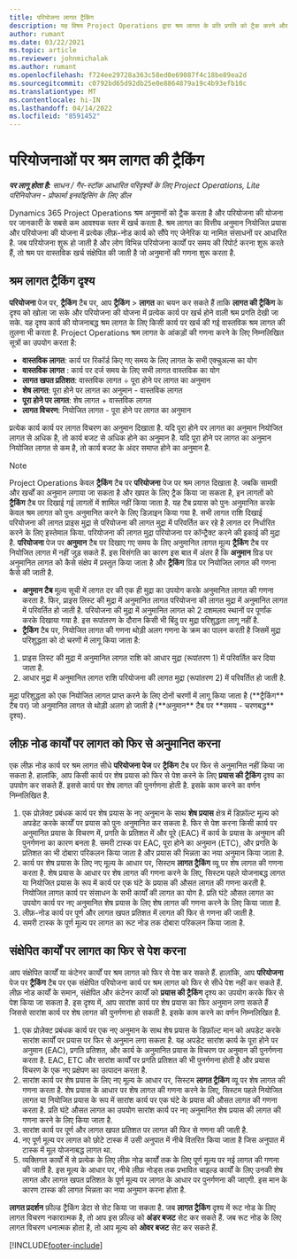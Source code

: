 ```yaml
---
title: परियोजना लागत ट्रैकिंग
description: यह विषय Project Operations द्वारा श्रम लागत के प्रति प्रगति को ट्रैक करने और किसी परियोजना पर खर्च के बारे में जानकारी प्रदान करता है.
author: rumant
ms.date: 03/22/2021
ms.topic: article
ms.reviewer: johnmichalak
ms.author: rumant
ms.openlocfilehash: f724ee29728a363c58ed0e69087f4c18be89ea2d
ms.sourcegitcommit: c0792bd65d92db25e0e8864879a19c4b93efb10c
ms.translationtype: MT
ms.contentlocale: hi-IN
ms.lasthandoff: 04/14/2022
ms.locfileid: "8591452"
---
```

# <a name="labor-cost-tracking-on-projects"></a>परियोजनाओं पर श्रम लागत की ट्रैकिंग

_**पर लागू होता है:** साधन / गैर-स्टॉक आधारित परिदृश्यों के लिए Project Operations, Lite परिनियोजन - प्रोफार्मा इनवॉइसिंग के लिए डील_

Dynamics 365 Project Operations श्रम अनुमानों को ट्रैक करता है और परियोजना की योजना पर जानकारी के सबसे कम आवश्यक स्तर में खर्च करता है. श्रम लागत का वित्तीय अनुमान नियोजित प्रयास और परियोजना की योजना में प्रत्येक लीफ़-नोड कार्य को सौंपे गए जेनेरिक या नामित संसाधनों पर आधारित है. जब परियोजना शुरू हो जाती है और लोग विभिन्न परियोजना कार्यों पर समय की रिपोर्ट करना शुरू करते हैं, तो श्रम पर वास्तविक खर्च संक्षेपित की जाती है जो अनुमानों की गणना शुरू करता है.

## <a name="labor-cost-tracking-view"></a>श्रम लागत ट्रैकिंग दृश्य

**परियोजना** पेज पर, **ट्रैकिंग** टैब पर, आप **ट्रैकिंग** > **लागत** का चयन कर सकते हैं ताकि **लागत की ट्रैकिंग** के दृश्य को खोला जा सके और परियोजना की योजना में प्रत्येक कार्य पर खर्च होने वाली श्रम प्रगति देखी जा सके. यह दृश्य कार्य की योजनाबद्ध श्रम लागत के लिए किसी कार्य पर खर्च की गई वास्तविक श्रम लागत की तुलना भी करता है. Project Operations श्रम लागत के आंकड़ों की गणना करने के लिए निम्नलिखित सूत्रों का उपयोग करता है:

- **वास्तविक लागत**: कार्य पर रिकॉर्ड किए गए समय के लिए लागत के सभी एक्चुअल्स का योग
- **वास्तविक लागत** : कार्य पर दर्ज समय के लिए सभी लागत वास्तविक का योग
- **लागत खपत प्रतिशत**: वास्तविक लागत ÷ पूरा होने पर लागत का अनुमान
- **शेष लागत**: पूरा होने पर लागत का अनुमान - वास्तविक लागत
- **पूरा होने पर लागत**: शेष लागत + वास्तविक लागत
- **लागत विचरण**: नियोजित लागत - पूरा होने पर लागत का अनुमान

प्रत्येक कार्य कार्य पर लागत विचरण का अनुमान दिखाता है. यदि पूरा होने पर लागत का अनुमान नियोजित लागत से अधिक है, तो कार्य बजट से अधिक होने का अनुमान है. यदि पूरा होने पर लागत का अनुमान नियोजित लागत से कम है, तो कार्य बजट के अंदर समाप्त होने का अनुमान है.

>[!NOTE]
> Project Operations केवल **ट्रैकिंग** टैब पर **परियोजना** पेज पर श्रम लागत दिखाता है. जबकि सामग्री और खर्चों का अनुमान लगाया जा सकता है और खपत के लिए ट्रैक किया जा सकता है, इन लागतों को **ट्रैकिंग** टैब पर दिखाई गई लागतों में शामिल नहीं किया जाता है. यह टैब प्रयास को पुनः अनुमानित करके केवल श्रम लागत को पुनः अनुमानित करने के लिए डिज़ाइन किया गया है.
सभी लागत राशि दिखाई परियोजना की लागत प्राइस मुद्रा से परियोजना की लागत मुद्रा में परिवर्तित कर रहे है लागत दर निर्धारित करने के लिए इस्तेमाल किया. परियोजना की लागत मुद्रा परियोजना पर कॉन्ट्रैक्ट करने की इकाई की मुद्रा है. **परियोजना** पेज पर **अनुमान** टैब पर दिखाए गए समय के लिए अनुमानित लागत मूल्य **ट्रैकिंग** टैब पर नियोजित लागत में नहीं जुड़ सकते हैं. इस विसंगति का कारण इस बात में अंतर है कि **अनुमान** ग्रिड पर अनुमानित लागत को कैसे संक्षेप में प्रस्तुत किया जाता है और **ट्रैकिंग** ग्रिड पर नियोजित लागत की गणना कैसे की जाती है. 
>
> - **अनुमान टैब** मूल्य सूची में लागत दर की एक ही मुद्रा का उपयोग करके अनुमानित लागत की गणना करता है. फिर, प्राइस लिस्ट की मुद्रा में अनुमानित लागत परियोजना की लागत मुद्रा में अनुमानित लागत में परिवर्तित हो जाती है. परियोजना की मुद्रा में अनुमानित लागत को 2 दशमलव स्थानों पर पूर्णांक करके दिखाया गया है. इस रूपांतरण के दौरान किसी भी बिंदु पर मुद्रा परिशुद्धता लागू नहीं है. 
> - **ट्रैकिंग** टैब पर, नियोजित लागत की गणना थोड़ी अलग गणना के क्रम का पालन करती है जिसमें मुद्रा परिशुद्धता को दो चरणों में लागू किया जाता है: 
   ><ol>
   ><li>प्राइस लिस्ट की मुद्रा में अनुमानित लागत राशि को आधार मुद्रा (रूपांतरण 1) में परिवर्तित कर दिया जाता है.</li>
   ><li>आधार मुद्रा में अनुमानित लागत राशि परियोजना की लागत मुद्रा (रूपांतरण 2) में परिवर्तित हो जाती है. </li>
   ></ol>
   >मुद्रा परिशुद्धता को एक नियोजित लागत प्राप्त करने के लिए दोनों चरणों में लागू किया जाता है (**ट्रैकिंग** टैब पर) जो अनुमानित लागत से थोड़ी अलग हो जाती है (**अनुमान** टैब पर **समय - चरणबद्ध** दृश्य). 
   
## <a name="reprojecting-costs-on-leaf-node-tasks"></a>लीफ़ नोड कार्यों पर लागत को फिर से अनुमानित करना

एक लीफ़ नोड कार्य पर श्रम लागत सीधे **परियोजना पेज** पर **ट्रैकिंग** टैब पर फिर से अनुमानित नहीं किया जा सकता है. हालांकि, आप किसी कार्य पर शेष प्रयास को फिर से पेश करने के लिए **प्रयास की ट्रैकिंग** दृश्य का उपयोग कर सकते हैं. इससे कार्य पर शेष लागत की पुनर्गणना होती है. इसके काम करने का वर्णन निम्नलिखित है.

1. एक प्रोज़ेक्ट प्रबंधक कार्य पर शेष प्रयास के नए अनुमान के साथ **शेष प्रयास** क्षेत्र में डिफ़ॉल्ट मूल्य को अपडेट करके कार्यों पर प्रयास को पुनः अनुमानित कर सकता है. फिर से पेश करना किसी कार्य पर अनुमानित प्रयास के विचरण में, प्रगति के प्रतिशत में और पूरे (EAC) में कार्य के प्रयास के अनुमान की पुनर्गणना का कारण बनता है. समरी टास्क पर EAC, पूरा होने का अनुमान (ETC), और प्रगति के प्रतिशत का भी दोबारा परिकलन किया जाता है और प्रयास की भिन्नता का नया अनुमान किया जाता है.
2. कार्य पर शेष प्रयास के लिए नए मूल्य के आधार पर, सिस्टम **लागत ट्रैकिंग** व्यू पर शेष लागत की गणना करता है. शेष प्रयास के आधार पर शेष लागत की गणना करने के लिए, सिस्टम पहले योजनाबद्ध लागत या नियोजित प्रयास के रूप में कार्य पर एक घंटे के प्रयास की औसत लागत की गणना करती है. नियोजित लागत कार्य पर संसाधन के सभी कार्यों की लागत का योग है. प्रति घंटे औसत लागत का उपयोग कार्य पर नए अनुमानित शेष प्रयास के लिए शेष लागत की गणना करने के लिए किया जाता है.
3. लीफ़-नोड कार्य पर पूर्ण और लागत खपत प्रतिशत में लागत की फिर से गणना की जाती है.
4. समरी टास्क के पूर्ण मूल्य पर लागत का रूट नोड तक दोबारा परिकलन किया जाता है.

## <a name="reprojecting-costs-on-summary-tasks"></a>संक्षेपित कार्यों पर लागत का फिर से पेश करना

आप संक्षेपित कार्यों या कंटेनर कार्यों पर श्रम लागत को फिर से पेश कर सकते हैं. हालांकि, आप **परियोजना** पेज पर **ट्रैकिंग** टैब पर एक संक्षेपित परियोजना कार्य पर श्रम लागत को फिर से सीधे पेश नहीं कर सकते हैं. लीफ़ नोड कार्यों के समान, संक्षेपित और कंटेनर कार्यों को **प्रयास की ट्रैकिंग** दृश्य का उपयोग करके फिर से पेश किया जा सकता है. इस दृश्य में, आप सारांश कार्य पर शेष प्रयास का फिर अनुमान लगा सकते हैं जिससे सारांश कार्य पर शेष लागत की पुनर्गणना हो सकती है. इसके काम करने का वर्णन निम्नलिखित है.

1. एक प्रोज़ेक्ट प्रबंधक कार्य पर एक नए अनुमान के साथ शेष प्रयास के डिफ़ॉल्ट मान को अपडेट करके सारांश कार्यों पर प्रयास पर फिर से अनुमान लगा सकता है. यह अपडेट सारांश कार्य के पूरा होने पर अनुमान (EAC), प्रगति प्रतिशत, और कार्य के अनुमानित प्रयास के विचरण पर अनुमान की पुनर्गणना करता है. EAC, ETC और सारांश कार्यों पर प्रगति प्रतिशत की भी पुनर्गणना होती है और प्रयास विचरण के एक नए प्रक्षेपण का उत्पादन करता है.
2. सारांश कार्य पर शेष प्रयास के लिए नए मूल्य के आधार पर, सिस्टम **लागत ट्रैकिंग** व्यू पर शेष लागत की गणना करता है. शेष प्रयास के आधार पर शेष लागत की गणना करने के लिए, सिस्टम पहले नियोजित लागत या नियोजित प्रयास के रूप में सारांश कार्य पर एक घंटे के प्रयास की औसत लागत की गणना करता है. प्रति घंटे औसत लागत का उपयोग सारांश कार्य पर नए अनुमानित शेष प्रयास की लागत की गणना करने के लिए किया जाता है.
3. सारांश कार्य पर पूर्ण और लागत खपत प्रतिशत पर लागत की फिर से गणना की जाती है.
4. नए पूर्ण मूल्य पर लागत को छोटे टास्क में उसी अनुपात में नीचे वितरित किया जाता है जिस अनुपात में टास्क में मूल योजनाबद्ध लागत था.
5. व्यक्तिगत कार्यों में से प्रत्येक के लिए लीफ़ नोड कार्यों तक के लिए पूर्ण मूल्य पर नई लागत की गणना की जाती है. इस मूल्य के आधार पर, नीचे लीफ़ नोड्स तक प्रभावित चाइल्ड कार्यों के लिए उनकी शेष लागत और लागत खपत प्रतिशत के पूर्ण मूल्य पर लागत के आधार पर पुनर्गणना की जाएगी. इस मान के कारण टास्क की लागत भिन्नता का नया अनुमान करना होता है. 


**लागत प्रदर्शन** फ़ील्ड ट्रैकिंग डेटा से सेट किया जा सकता है. जब **लागत ट्रैकिंग** दृश्य में रूट नोड के लिए लागत विचरण नकारात्मक है, तो आप इस फ़ील्ड को **अंडर बजट** सेट कर सकते हैं. जब रूट नोड के लिए लागत विचरण धनात्मक होता है, तो आप मूल्य को **ओवर बजट** सेट कर सकते हैं.


[!INCLUDE[footer-include](../includes/footer-banner.md)]

